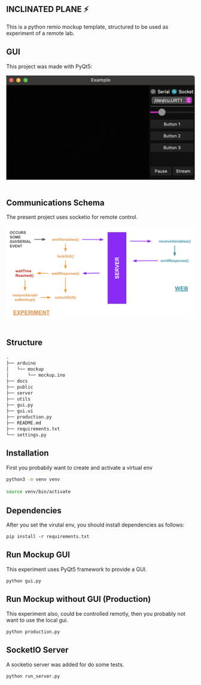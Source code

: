 ## INCLINATED PLANE ⚡️
This is a python remio mockup template, structured to be used as experiment of a remote lab.

## GUI
This project was made with PyQt5:
<img src="./docs/gui.png" style="margin: 1rem 0;">

## Communications Schema
The present project uses socketio for remote control.
<img src="./docs/communications.png" style="margin: 1rem 0;">

## Structure
```
.
├── arduino
│   └── mockup
│       └── mockup.ino
├── docs
├── public
├── server
├── utils
├── gui.py
├── gui.ui
├── production.py
├── README.md
├── requirements.txt
└── settings.py
```

## Installation
First you probabily want to create and activate a virtual env
```bash
python3 -m venv venv

source venv/bin/activate
```

## Dependencies
After you set the virutal env, you should install dependencies as follows:
```
pip install -r requirements.txt
```

## Run Mockup GUI
This experiment uses PyQt5 framework to provide a GUI.
```
python gui.py
```

## Run Mockup without GUI (Production)
This experiment also, could be controlled remotly, then you probably not want to use the local gui.

```
python production.py
```
## SocketIO Server
A socketio server was added for do some tests.
```
python run_server.py
```

